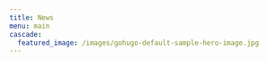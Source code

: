 ```yaml
---
title: News
menu: main
cascade:
  featured_image: /images/gohugo-default-sample-hero-image.jpg
---
```

